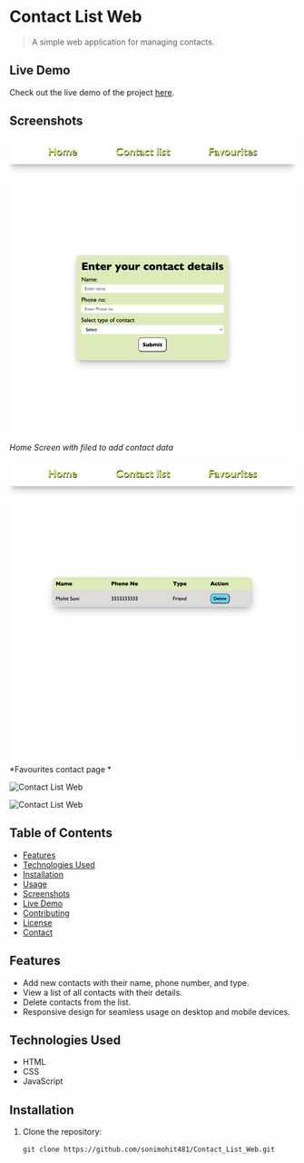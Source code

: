 # Contact List Web

> A simple web application for managing contacts.


## Live Demo

Check out the live demo of the project [here](link-to-live-demo).




## Screenshots


![Screenshot 1](https://github.com/sonimohit481/Contact_List_Web/blob/main/images/2.png)
*Home Screen with filed to add contact data*

![Screenshot 2](https://github.com/sonimohit481/Contact_List_Web/blob/main/images/1.png)
*Favourites contact page *

![Contact List Web]()


![Contact List Web]()


## Table of Contents

- [Features](#features)
- [Technologies Used](#technologies-used)
- [Installation](#installation)
- [Usage](#usage)
- [Screenshots](#screenshots)
- [Live Demo](#live-demo)
- [Contributing](#contributing)
- [License](#license)
- [Contact](#contact)

## Features

- Add new contacts with their name, phone number, and type.
- View a list of all contacts with their details.
- Delete contacts from the list.
- Responsive design for seamless usage on desktop and mobile devices.

## Technologies Used

- HTML
- CSS
- JavaScript

## Installation

1. Clone the repository:

   ```shell
   git clone https://github.com/sonimohit481/Contact_List_Web.git
   

